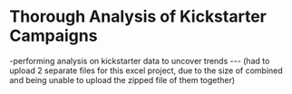 # Thorough Analysis of Kickstarter Campaigns
-performing analysis on kickstarter data to uncover trends
--- (had to upload 2 separate files for this excel project, due to the size of combined and being unable to upload the zipped file of them together)
